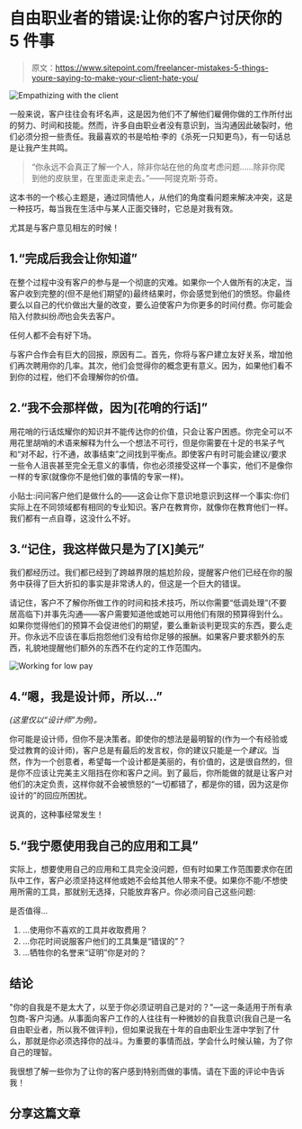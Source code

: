 # 自由职业者的错误:让你的客户讨厌你的 5 件事

> 原文：<https://www.sitepoint.com/freelancer-mistakes-5-things-youre-saying-to-make-your-client-hate-you/>

![Empathizing with the client](img/c12c21afc8c5987b6595d2e37249f65a.png)

一般来说，客户往往会有坏名声，这是因为他们不了解他们雇佣你做的工作所付出的努力、时间和技能。然而，许多自由职业者没有意识到，当沟通因此破裂时，他们必须分担一些责任。我最喜欢的书是哈柏·李的《杀死一只知更鸟》，有一句话总是让我产生共鸣。

> “你永远不会真正了解一个人，除非你站在他的角度考虑问题……除非你爬到他的皮肤里，在里面走来走去。”——阿提克斯·芬奇。

这本书的一个核心主题是，通过同情他人，从他们的角度看问题来解决冲突，这是一种技巧，每当我在生活中与某人正面交锋时，它总是对我有效。

尤其是与客户意见相左的时候！

## 1.“完成后我会让你知道”

在整个过程中没有客户的参与是一个彻底的灾难。如果你一个人做所有的决定，当客户收到完整的(但不是他们期望的)最终结果时，你会感觉到他们的愤怒。你最终要么以自己的代价做出大量的改变，要么迫使客户为你更多的时间付费。你可能会陷入付款纠纷*而*也会失去客户。

任何人都不会有好下场。

与客户合作会有巨大的回报，原因有二。首先，你将与客户建立友好关系，增加他们再次聘用你的几率。其次，他们会觉得你的概念更有意义。因为，如果他们看不到你的过程，他们不会理解你的价值。

## 2.“我不会那样做，因为[花哨的行话]”

用花哨的行话炫耀你的知识并不能传达你的价值，只会让客户困惑。你完全可以不用花里胡哨的术语来解释为什么一个想法不可行，但是你需要在十足的书呆子气和“对不起，行不通，故事结束”之间找到平衡点。即使客户有时可能会建议/要求一些令人沮丧甚至完全无意义的事情，你也必须接受这样一个事实，他们不是像你一样的专家(就像你不是他们做的事情的专家一样)。

小贴士:问问客户他们是做什么的——这会让你下意识地意识到这样一个事实:你们实际上在不同领域都有相同的专业知识。客户在教育你，就像你在教育他们一样。我们都有一点自尊，这没什么不好。

## 3.“记住，我这样做只是为了[X]美元”

我们都经历过。我们都已经到了跨越界限的尴尬阶段，提醒客户他们已经在你的服务中获得了巨大折扣的事实是非常诱人的，但这是一个巨大的错误。

请记住，客户不了解你所做工作的时间和技术技巧，所以你需要“低调处理”(不要居高临下)并事先沟通——客户需要知道他或她可以用他们有限的预算得到什么。如果你觉得他们的预算不会促进他们的期望，要么重新谈判更现实的东西，要么走开。你永远不应该在事后抱怨他们没有给你足够的报酬。如果客户要求额外的东西，礼貌地提醒他们额外的东西不在约定的工作范围内。

![Working for low pay](img/0122faf5d649654d98bcd4d21cbc35bb.png)

## 4.“嗯，我是设计师，所以…”

*(这里仅以“设计师”为例)。*

你可能是设计师，但你不是决策者。即使你的想法是最明智的(作为一个有经验或受过教育的设计师)，客户总是有最后的发言权，你的建议只能是一个*建议*。当然，作为一个创意者，希望每一个设计都是美丽的，有价值的，这是很自然的，但是你不应该让完美主义阻挡在你和客户之间。到了最后，你所能做的就是让客户对他们的决定负责，这样你就不会被愤怒的“一切都错了，都是你的错，因为这是你设计的”的回应所困扰。

说真的，这种事经常发生！

## 5.“我宁愿使用我自己的应用和工具”

实际上，想要使用自己的应用和工具完全没问题，但有时如果工作范围要求你在团队中工作，客户必须坚持这样他或她不会给其他人带来不便。如果你不能/不想使用所需的工具，那就别无选择，只能放弃客户。你必须问自己这些问题:

是否值得…

1.  …使用你不喜欢的工具并收取费用？
2.  …你花时间说服客户他们的工具集是“错误的”？
3.  …牺牲你的名誉来“证明”你是对的？

## 结论

"你的自我是不是太大了，以至于你必须证明自己是对的？"—这一条适用于所有承包商-客户沟通。从事面向客户工作的人往往有一种微妙的自我意识(我自己是一名自由职业者，所以我不做评判)，但如果说我在十年的自由职业生涯中学到了什么，那就是你必须选择你的战斗。为重要的事情而战，学会什么时候认输，为了你自己的理智。

我很想了解一些你为了让你的客户感到特别而做的事情。请在下面的评论中告诉我！

## 分享这篇文章